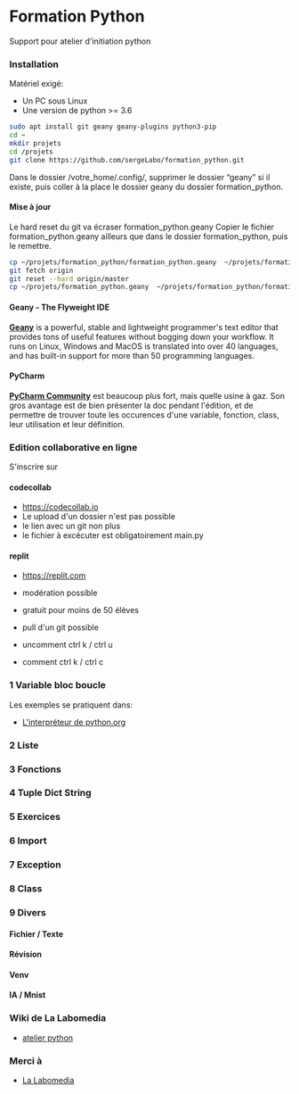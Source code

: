 # Formation Python

Support pour atelier d'initiation python

### Installation

Matériel exigé:

* Un PC sous Linux
* Une version de python >= 3.6

```bash
sudo apt install git geany geany-plugins python3-pip
cd ~
mkdir projets
cd /projets
git clone https://github.com/sergeLabo/formation_python.git
```

Dans le dossier /votre_home/.config/, supprimer le dossier “geany” si il existe,
puis coller à la place le dossier geany du dossier formation_python.

#### Mise à jour
Le hard reset du git va écraser formation_python.geany
Copier le fichier formation_python.geany ailleurs que dans le dossier formation_python,
puis le remettre.

```bash
cp ~/projets/formation_python/formation_python.geany  ~/projets/formation_python.geany
git fetch origin
git reset --hard origin/master
cp ~/projets/formation_python.geany  ~/projets/formation_python/formation_python.geany
```

#### Geany - The Flyweight IDE

[__Geany__](https://www.geany.org) is a powerful, stable and lightweight programmer's text editor that provides tons of useful features without bogging down your workflow. It runs on Linux, Windows and MacOS is translated into over 40 languages, and has built-in support for more than 50 programming languages.

#### PyCharm

[__PyCharm Community__](https://www.jetbrains.com/pycharm/download/#section=linux) est beaucoup plus fort, mais quelle usine à gaz. Son gros avantage est de bien présenter la doc pendant l'édition, et de permettre de trouver toute les occurences d'une variable, fonction, class, leur utilisation et leur définition.

### Edition collaborative en ligne

S'inscrire sur

#### codecollab

* https://codecollab.io
* Le upload d'un dossier n'est pas possible
* le lien avec un git non plus
* le fichier à excécuter est obligatoirement main.py

#### replit

* https://replit.com
* modération possible
* gratuit pour moins de 50 élèves
* pull d'un git possible

* uncomment ctrl k / ctrl u
* comment   ctrl k / ctrl c

### 1 Variable bloc boucle
Les exemples se pratiquent dans:

* [L'interpréteur de python.org](https://www.python.org/shell/)

### 2 Liste

### 3 Fonctions

### 4 Tuple Dict String

### 5 Exercices

### 6 Import

### 7 Exception

### 8 Class

### 9 Divers

#### Fichier / Texte

#### Révision

#### Venv

#### IA / Mnist

### Wiki de La Labomedia

* [atelier python](https://ressources.labomedia.org/tag/atelier_python?do=showtag&tag=atelier_python)

### Merci à

  * [La Labomedia](https://labomedia.org)
